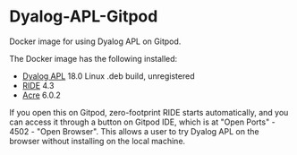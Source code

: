 # Dyalog-APL-Gitpod

Docker image for using Dyalog APL on Gitpod.

The Docker image has the following installed:

* [Dyalog APL](https://www.dyalog.com/) 18.0 Linux .deb build, unregistered
* [RIDE](https://github.com/Dyalog/ride) 4.3
* [Acre](https://github.com/the-carlisle-group/Acre-Desktop) 6.0.2

If you open this on Gitpod, zero-footprint RIDE starts automatically,
and you can access it through a button on Gitpod IDE, which is at "Open Ports" - 4502 - "Open Browser".
This allows a user to try Dyalog APL on the browser without installing on the local machine.
